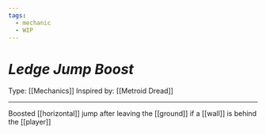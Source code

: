 ```yaml
---
tags:
  - mechanic
  - WIP
---
```

# _Ledge Jump Boost_

Type: [[Mechanics]]
Inspired by: [[Metroid Dread]]

----

Boosted [[horizontal]] jump after leaving the [[ground]] if a [[wall]] is behind the [[player]]
